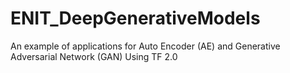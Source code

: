 # ENIT_DeepGenerativeModels
An example of applications for Auto Encoder (AE) and Generative Adversarial Network (GAN) Using TF 2.0
